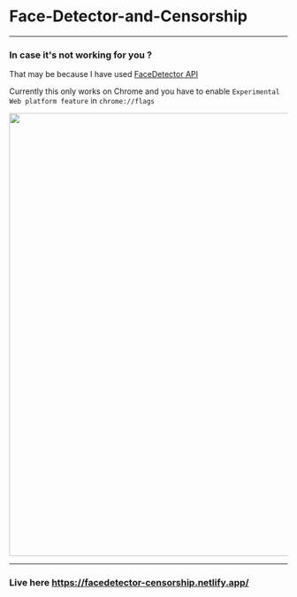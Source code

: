 # Face-Detector-and-Censorship

--- 
### In case it's not working for you ?
That may be because I have used [FaceDetector API](https://developer.android.com/reference/android/media/FaceDetector) 

Currently this only works on Chrome and you have to enable `Experimental Web platform feature` in `chrome://flags` 


<p align="center"><img src="./err.png" width="800"></p>

--- 

### Live here https://facedetector-censorship.netlify.app/
